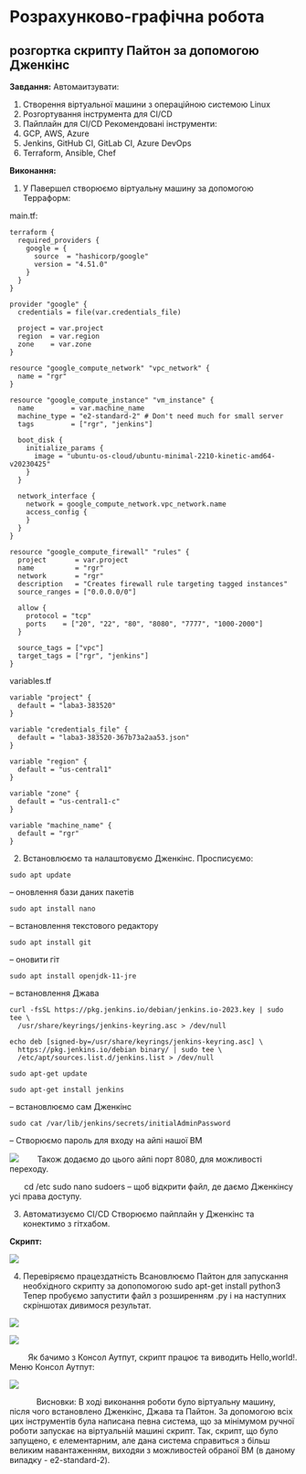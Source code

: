 # Розрахунково-графічна робота
## розгортка скрипту Пайтон за допомогою Дженкінс

**Завдання:**
Автомаитзувати:
1. Створення віртуальної машини з операційною системою Linux
2. Розгортування інструмента для CI/CD
3. Пайплайн для CI/CD
Рекомендовані інструменти:
1. GCP, AWS, Azure
2. Jenkins, GitHub CI, GitLab CI, Azure DevOps
3. Terraform, Ansible, Chef

**Виконання:**
1. У Павершел створюємо віртуальну машину за допомогою Терраформ:

main.tf:
```
terraform {
  required_providers {
    google = {
      source  = "hashicorp/google"
      version = "4.51.0"
    }
  }
}

provider "google" {
  credentials = file(var.credentials_file)

  project = var.project
  region  = var.region
  zone    = var.zone
}

resource "google_compute_network" "vpc_network" {
  name = "rgr"
}

resource "google_compute_instance" "vm_instance" {
  name         = var.machine_name
  machine_type = "e2-standard-2" # Don't need much for small server
  tags         = ["rgr", "jenkins"]

  boot_disk {
    initialize_params {
      image = "ubuntu-os-cloud/ubuntu-minimal-2210-kinetic-amd64-v20230425"
    }
  }

  network_interface {
    network = google_compute_network.vpc_network.name
    access_config {
    }
  }
}

resource "google_compute_firewall" "rules" {
  project       = var.project
  name          = "rgr"
  network       = "rgr"
  description   = "Creates firewall rule targeting tagged instances"
  source_ranges = ["0.0.0.0/0"]

  allow {
    protocol = "tcp"
    ports    = ["20", "22", "80", "8080", "7777", "1000-2000"]
  }

  source_tags = ["vpc"]
  target_tags = ["rgr", "jenkins"]
}
```

variables.tf
```
variable "project" {
  default = "laba3-383520"
}

variable "credentials_file" {
  default = "laba3-383520-367b73a2aa53.json"
}

variable "region" {
  default = "us-central1"
}

variable "zone" {
  default = "us-central1-c"
}

variable "machine_name" {
  default = "rgr"
}
```

2. Встановлюємо та налаштовуємо Дженкінс.
Просписуємо:
```
sudo apt update
```
 – оновлення бази даних пакетів 
```
sudo apt install nano
```
 – встановлення текстового редактору
```
sudo apt install git
```
 – оновити гіт
```
sudo apt install openjdk-11-jre
```
 – встановлення Джава
```
curl -fsSL https://pkg.jenkins.io/debian/jenkins.io-2023.key | sudo tee \
  /usr/share/keyrings/jenkins-keyring.asc > /dev/null

echo deb [signed-by=/usr/share/keyrings/jenkins-keyring.asc] \
  https://pkg.jenkins.io/debian binary/ | sudo tee \
  /etc/apt/sources.list.d/jenkins.list > /dev/null
```

```
sudo apt-get update
```

```
sudo apt-get install jenkins 
```
– встановлюємо сам Дженкінс

```
sudo cat /var/lib/jenkins/secrets/initialAdminPassword 
```
– Створюємо пароль для входу на айпі нашої ВМ 

![](photo5.jpg)
`    `Також додаємо до цього айпі порт 8080, для можливості переходу.


`   ` cd /etc
sudo nano sudoers – щоб відкрити файл, де даємо Дженкінсу усі права доступу.


3. Автоматизуємо CI/CD
Створюємо пайплайн у Дженкінс та конектимо з гітхабом.

**Скрипт:**


![](photo6.jpg)


4. Перевіряємо працездатність
Всановлюємо Пайтон для запускання необхідного скрипту за допопомогою sudo apt-get install python3
Тепер пробуємо запустити файл з розширенням .py і на наступних скріншотах дивимося результат.


![](photo7.jpg)


![](photo8.jpg)

`    ` Як бачимо з Консол Аутпут, скрипт працює та виводить Hello,world!.
Меню Консол Аутпут:


![](photo9.jpg)


`      ` Висновки: В ході виконання роботи було віртуальну машину, після чого встановлено Дженкінс, Джава та Пайтон.
 За допомогою всіх цих інструментів була написана певна система, що за мінімумом ручної роботи запускає на віртуальній машині скрипт.
 Так, скрипт, що було запущено, є елементарним, але дана система справиться з більш великим навантаженням, виходяи з можливостей обраної ВМ (в даному випадку - e2-standard-2).


